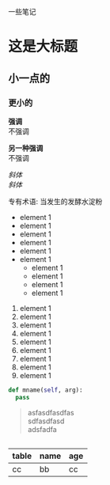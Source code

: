 一些笔记

# 这是大标题

## 小一点的
### 更小的

**强调**    
不强调

__另一种强调__   
不强调

*斜体*   
_斜体_

专有术语: 当发生的发酵水淀粉

- element 1
- element 1
- element 1
- element 1
- element 1
- element 1
  - element 1
  - element 1
  - element 1
  - element 1


1. element 1
1. element 1
1. element 1
1. element 1
1. element 1
  1. element 1
  1. element 1
  1. element 1
  1. element 1

```python
def mname(self, arg):
  pass
```

> asfasdfasdfas   
> sdfasdfasd   
> adsfadfa   
```
```

table | name| age
------|---|---
cc|bb|cc
